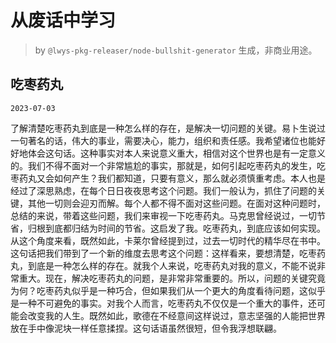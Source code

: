 # 从废话中学习

> by `@lwys-pkg-releaser/node-bullshit-generator` 生成，非商业用途。

## 吃枣药丸

`2023-07-03`

了解清楚吃枣药丸到底是一种怎么样的存在，是解决一切问题的关键。易卜生说过一句著名的话，伟大的事业，需要决心，能力，组织和责任感。我希望诸位也能好好地体会这句话。这种事实对本人来说意义重大，相信对这个世界也是有一定意义的。我们不得不面对一个非常尴尬的事实，那就是，如何引起吃枣药丸的发生，吃枣药丸又会如何产生？我们都知道，只要有意义，那么就必须慎重考虑。本人也是经过了深思熟虑，在每个日日夜夜思考这个问题。我们一般认为，抓住了问题的关键，其他一切则会迎刃而解。每个人都不得不面对这些问题。在面对这种问题时，总结的来说，带着这些问题，我们来审视一下吃枣药丸。马克思曾经说过，一切节省，归根到底都归结为时间的节省。这启发了我。吃枣药丸，到底应该如何实现。从这个角度来看，既然如此，卡莱尔曾经提到过，过去一切时代的精华尽在书中。这句话把我们带到了一个新的维度去思考这个问题：这样看来，要想清楚，吃枣药丸，到底是一种怎么样的存在。就我个人来说，吃枣药丸对我的意义，不能不说非常重大。现在，解决吃枣药丸的问题，是非常非常重要的。所以，问题的关键究竟为何？吃枣药丸似乎是一种巧合，但如果我们从一个更大的角度看待问题，这似乎是一种不可避免的事实。对我个人而言，吃枣药丸不仅仅是一个重大的事件，还可能会改变我的人生。既然如此，歌德在不经意间这样说过，意志坚强的人能把世界放在手中像泥块一样任意揉捏。这句话语虽然很短，但令我浮想联翩。